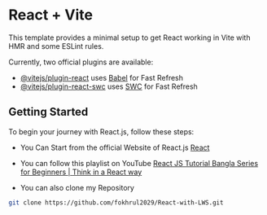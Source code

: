 # React + Vite

This template provides a minimal setup to get React working in Vite with HMR and some ESLint rules.

Currently, two official plugins are available:

- [@vitejs/plugin-react](https://github.com/vitejs/vite-plugin-react/blob/main/packages/plugin-react/README.md) uses [Babel](https://babeljs.io/) for Fast Refresh
- [@vitejs/plugin-react-swc](https://github.com/vitejs/vite-plugin-react-swc) uses [SWC](https://swc.rs/) for Fast Refresh


## Getting Started

To begin your journey with React.js, follow these steps:

- You Can Start from the official Website of React.js [React](https://react.dev/)
- You can follow this playlist on YouTube [React JS Tutorial Bangla Series for Beginners | Think in a React way](https://youtube.com/playlist?list=PLHiZ4m8vCp9M6HVQv7a36cp8LKzyHIePr&si=eatcT7ohvlk8BflW)

- You can also clone my Repository

```bash
git clone https://github.com/fokhrul2029/React-with-LWS.git
